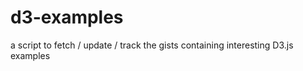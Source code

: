 d3-examples
===========

a script to fetch / update / track the gists containing interesting D3.js examples